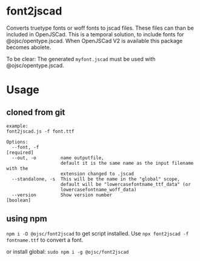 # font2jscad
Converts truetype fonts or woff fonts to jscad files. These files can than be included in OpenJSCad.
This is a temporal solution, to include fonts for @ojsc/opentype.jscad. When OpenJSCad V2 is available this package becomes abolete.

To be clear: The generated `myfont.jscad` must be used with @ojsc/opentype.jscad.

# Usage

## cloned from git
```
example:
font2jscad.js -f font.ttf

Options:
  --font, -f                                                          [required]
  --out, -o         name outputfile,
                    default it is the same name as the input filename with the
                    extension changed to .jscad
  --standalone, -s  This will be the name in the "global" scope,
                    default will be "lowercasefontname_ttf_data" (or
                    lowercasefontname_woff_data)
  --version         Show version number                                [boolean]

```

## using npm
`npm i -D @ojsc/font2jscad` to get script installed.
Use `npx font2jscad -f fontname.ttf` to convert a font.

or install global: `sudo npm i -g @ojsc/font2jscad`
